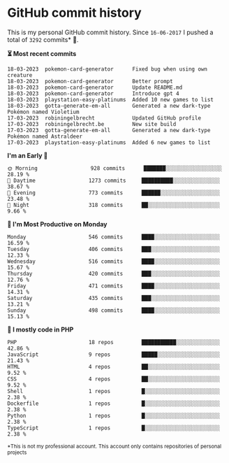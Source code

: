 # GitHub commit history
This is my personal GitHub commit history. Since <!--START_SECTION:first-commit-date-->`16-06-2017`<!--END_SECTION:first-commit-date--> I pushed a total of <!--START_SECTION:total-commit-count-->`3292`<!--END_SECTION:total-commit-count--> commits* 🎉.

<!--START_SECTION:most-recent-commits-->
**⏳ Most recent commits**
                                        
```text
18-03-2023  pokemon-card-generator      Fixed bug when using own creature
18-03-2023  pokemon-card-generator      Better prompt
18-03-2023  pokemon-card-generator      Update README.md
18-03-2023  pokemon-card-generator      Introduce gpt 4
18-03-2023  playstation-easy-platinums  Added 10 new games to list
18-03-2023  gotta-generate-em-all       Generated a new dark-type Pokémon named Violetium
17-03-2023  robiningelbrecht            Updated GitHub profile
17-03-2023  robiningelbrecht.be         New site build
17-03-2023  gotta-generate-em-all       Generated a new dark-type Pokémon named Astraldeer
17-03-2023  playstation-easy-platinums  Added 6 new games to list
```
<!--END_SECTION:most-recent-commits-->  

<!--START_SECTION:commits-per-day-time-->
**I&#039;m an Early 🐤**

```text
🌞 Morning                 928 commits      ███████░░░░░░░░░░░░░░░░░░   28.19 %
🌆 Daytime                 1273 commits     ██████████░░░░░░░░░░░░░░░   38.67 %
🌃 Evening                 773 commits      ██████░░░░░░░░░░░░░░░░░░░   23.48 %
🌙 Night                   318 commits      ██░░░░░░░░░░░░░░░░░░░░░░░   9.66 %
```
<!--END_SECTION:commits-per-day-time-->  

<!--START_SECTION:commits-per-weekday-->
**📅 I&#039;m Most Productive on Monday**

```text
Monday                    546 commits      ████░░░░░░░░░░░░░░░░░░░░░   16.59 %
Tuesday                   406 commits      ███░░░░░░░░░░░░░░░░░░░░░░   12.33 %
Wednesday                 516 commits      ████░░░░░░░░░░░░░░░░░░░░░   15.67 %
Thursday                  420 commits      ███░░░░░░░░░░░░░░░░░░░░░░   12.76 %
Friday                    471 commits      ████░░░░░░░░░░░░░░░░░░░░░   14.31 %
Saturday                  435 commits      ███░░░░░░░░░░░░░░░░░░░░░░   13.21 %
Sunday                    498 commits      ████░░░░░░░░░░░░░░░░░░░░░   15.13 %
```
<!--END_SECTION:commits-per-weekday-->  

<!--START_SECTION:repos-per-language-->
**💬 I mostly code in PHP**

```text
PHP                       18 repos         ███████████░░░░░░░░░░░░░░   42.86 %
JavaScript                9 repos          █████░░░░░░░░░░░░░░░░░░░░   21.43 %
HTML                      4 repos          ██░░░░░░░░░░░░░░░░░░░░░░░   9.52 %
CSS                       4 repos          ██░░░░░░░░░░░░░░░░░░░░░░░   9.52 %
Shell                     1 repos          █░░░░░░░░░░░░░░░░░░░░░░░░   2.38 %
Dockerfile                1 repos          █░░░░░░░░░░░░░░░░░░░░░░░░   2.38 %
Python                    1 repos          █░░░░░░░░░░░░░░░░░░░░░░░░   2.38 %
TypeScript                1 repos          █░░░░░░░░░░░░░░░░░░░░░░░░   2.38 %
```
<!--END_SECTION:repos-per-language-->  

<sub>*This is not my professional account. This account only contains repositories of personal projects</sub>